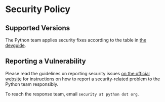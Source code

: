 # Security Policy

## Supported Versions

The Python team applies security fixes according to the table
in [the devguide](
https://devguide.python.org/versions/#supported-versions
).

## Reporting a Vulnerability

Please read the guidelines on reporting security issues [on the
official website](https://www.python.org/dev/security/) for
instructions on how to report a security-related problem to
the Python team responsibly.

To reach the response team, email `security at python dot org`.
